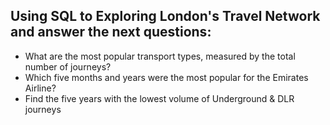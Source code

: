 ## Using SQL to Exploring London's Travel Network and answer the next questions:
- What are the most popular transport types, measured by the total number of journeys?
- Which five months and years were the most popular for the Emirates Airline?
- Find the five years with the lowest volume of Underground & DLR journeys
